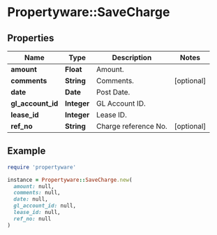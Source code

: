 # Propertyware::SaveCharge

## Properties

| Name | Type | Description | Notes |
| ---- | ---- | ----------- | ----- |
| **amount** | **Float** | Amount. |  |
| **comments** | **String** | Comments. | [optional] |
| **date** | **Date** | Post Date. |  |
| **gl_account_id** | **Integer** | GL Account ID. |  |
| **lease_id** | **Integer** | Lease ID. |  |
| **ref_no** | **String** | Charge reference No. | [optional] |

## Example

```ruby
require 'propertyware'

instance = Propertyware::SaveCharge.new(
  amount: null,
  comments: null,
  date: null,
  gl_account_id: null,
  lease_id: null,
  ref_no: null
)
```

